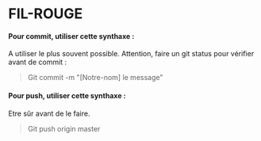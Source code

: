 # FIL-ROUGE
#### Pour commit, utiliser cette synthaxe :
 A utiliser le plus souvent possible.
 Attention, faire un git status pour vérifier avant de commit :
 > Git commit -m "[Notre-nom] le message"
#### Pour push, utiliser cette synthaxe :
 Etre sûr avant de le faire.
 > Git push origin master
